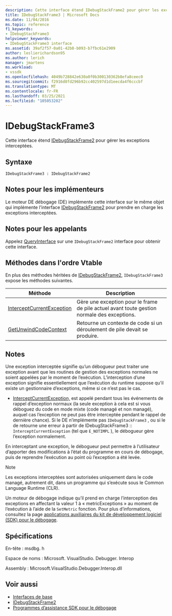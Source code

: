 ```yaml
---
description: Cette interface étend IDebugStackFrame2 pour gérer les exceptions interceptées.
title: IDebugStackFrame3 | Microsoft Docs
ms.date: 11/04/2016
ms.topic: reference
f1_keywords:
- IDebugStackFrame3
helpviewer_keywords:
- IDebugStackFrame3 interface
ms.assetid: 39af2f57-0a01-42b8-b093-b7fbc61e2909
author: leslierichardson95
ms.author: lerich
manager: jmartens
ms.workload:
- vssdk
ms.openlocfilehash: 4049b728842e630a0f0b300130362b8efa8ceec0
ms.sourcegitcommit: f2916d8fd296b92cc402597d1d1eecda4f6cccbf
ms.translationtype: MT
ms.contentlocale: fr-FR
ms.lasthandoff: 03/25/2021
ms.locfileid: "105053202"
---
```

# <a name="idebugstackframe3"></a>IDebugStackFrame3
Cette interface étend [IDebugStackFrame2](../../../extensibility/debugger/reference/idebugstackframe2.md) pour gérer les exceptions interceptées.

## <a name="syntax"></a>Syntaxe

```
IDebugStackFrame3 : IDebugStackFrame2
```

## <a name="notes-for-implementers"></a>Notes pour les implémenteurs
 Le moteur DE débogage (DE) implémente cette interface sur le même objet qui implémente l’interface [IDebugStackFrame2](../../../extensibility/debugger/reference/idebugstackframe2.md) pour prendre en charge les exceptions interceptées.

## <a name="notes-for-callers"></a>Notes pour les appelants
 Appelez [QueryInterface](/cpp/atl/queryinterface) sur une `IDebugStackFrame2` interface pour obtenir cette interface.

## <a name="methods-in-vtable-order"></a>Méthodes dans l'ordre Vtable
 En plus des méthodes héritées de [IDebugStackFrame2](../../../extensibility/debugger/reference/idebugstackframe2.md), `IDebugStackFrame3` expose les méthodes suivantes.

|Méthode|Description|
|------------|-----------------|
|[InterceptCurrentException](../../../extensibility/debugger/reference/idebugstackframe3-interceptcurrentexception.md)|Gère une exception pour le frame de pile actuel avant toute gestion normale des exceptions.|
|[GetUnwindCodeContext](../../../extensibility/debugger/reference/idebugstackframe3-getunwindcodecontext.md)|Retourne un contexte de code si un déroulement de pile devait se produire.|

## <a name="remarks"></a>Notes
 Une exception interceptée signifie qu’un débogueur peut traiter une exception avant que les routines de gestion des exceptions normales ne soient appelées par le moment de l’exécution. L’interception d’une exception signifie essentiellement que l’exécution du runtime suppose qu’il existe un gestionnaire d’exceptions, même si ce n’est pas le cas.

- [InterceptCurrentException,](../../../extensibility/debugger/reference/idebugstackframe3-interceptcurrentexception.md) est appelé pendant tous les événements de rappel d’exception normaux (la seule exception à cela est si vous déboguez du code en mode mixte (code managé et non managé), auquel cas l’exception ne peut pas être interceptée pendant le rappel de dernière chance). Si le DE n’implémente pas `IDebugStackFrame3` , ou si le de retourne une erreur à partir de IDebugStackFrame3 :: `InterceptCurrentException` (tel que `E_NOTIMPL` ), le débogueur gère l’exception normalement.

 En interceptant une exception, le débogueur peut permettre à l’utilisateur d’apporter des modifications à l’état du programme en cours de débogage, puis de reprendre l’exécution au point où l’exception a été levée.

> [!NOTE]
> Les exceptions interceptées sont autorisées uniquement dans le code managé, autrement dit, dans un programme qui s’exécute sous le Common Language Runtime (CLR).

 Un moteur de débogage indique qu’il prend en charge l’interception des exceptions en affectant la valeur 1 à « metricExceptions » au moment de l’exécution à l’aide de la `SetMetric` fonction. Pour plus d’informations, consultez la page [applications auxiliaires du kit de développement logiciel (SDK) pour le débogage](../../../extensibility/debugger/reference/sdk-helpers-for-debugging.md).

## <a name="requirements"></a>Spécifications
 En-tête : msdbg. h

 Espace de noms : Microsoft. VisualStudio. Debugger. Interop

 Assembly : Microsoft.VisualStudio.Debugger.Interop.dll

## <a name="see-also"></a>Voir aussi
- [Interfaces de base](../../../extensibility/debugger/reference/core-interfaces.md)
- [IDebugStackFrame2](../../../extensibility/debugger/reference/idebugstackframe2.md)
- [Programmes d’assistance SDK pour le débogage](../../../extensibility/debugger/reference/sdk-helpers-for-debugging.md)
